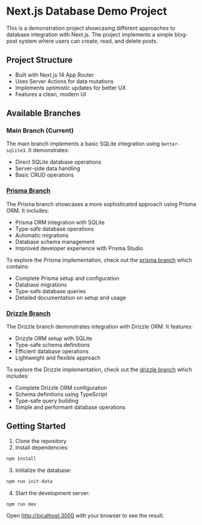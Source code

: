 # Next.js Database Demo Project

This is a demonstration project showcasing different approaches to database integration with Next.js. The project implements a simple blog-post system where users can create, read, and delete posts.

## Project Structure

- Built with Next.js 14 App Router
- Uses Server Actions for data mutations
- Implements optimistic updates for better UX
- Features a clean, modern UI

## Available Branches

### Main Branch (Current)
The main branch implements a basic SQLite integration using `better-sqlite3`. It demonstrates:
- Direct SQLite database operations
- Server-side data handling
- Basic CRUD operations

### [Prisma Branch](https://github.com/aladin002dz/next-db/tree/prisma)
The Prisma branch showcases a more sophisticated approach using Prisma ORM. It includes:
- Prisma ORM integration with SQLite
- Type-safe database operations
- Automatic migrations
- Database schema management
- Improved developer experience with Prisma Studio

To explore the Prisma implementation, check out the [prisma branch](https://github.com/aladin002dz/next-db/tree/prisma) which contains:
- Complete Prisma setup and configuration
- Database migrations
- Type-safe database queries
- Detailed documentation on setup and usage

### [Drizzle Branch](https://github.com/aladin002dz/next-db/tree/drizzle)
The Drizzle branch demonstrates integration with Drizzle ORM. It features:
- Drizzle ORM setup with SQLite
- Type-safe schema definitions
- Efficient database operations
- Lightweight and flexible approach

To explore the Drizzle implementation, check out the [drizzle branch](https://github.com/aladin002dz/next-db/tree/drizzle) which includes:
- Complete Drizzle ORM configuration
- Schema definitions using TypeScript
- Type-safe query building
- Simple and performant database operations

## Getting Started

1. Clone the repository
2. Install dependencies:
```bash
npm install
```
3. Initialize the database:
```bash
npm run init-data
```
4. Start the development server:
```bash
npm run dev
```

Open [http://localhost:3000](http://localhost:3000) with your browser to see the result.